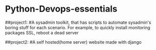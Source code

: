 # Python-Devops-essentials

##project1:
#A sysadmin toolkit, that has  scripts to automate sysadmin's boring stuff for each scenario. For example, to quickly install monitoring packages
SSL, reboot a dead server


##project2:
#A self hosted(home server) website made with django

